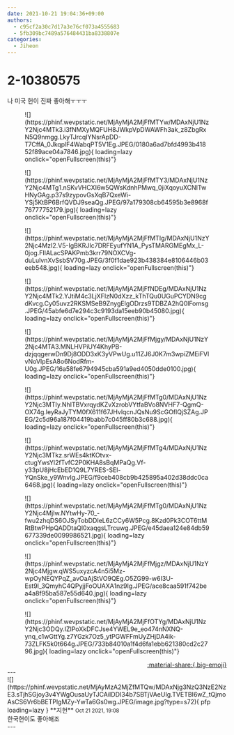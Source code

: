 ```yaml
---
date: 2021-10-21 19:04:36+09:00
authors:
  - c95cf2a30c7d17a3e76cf073a4555683
  - 5fb309bc7489a576484431ba8338807e
categories:
  - Jiheon
---
```


# 2-10380575

<div class="post-container" markdown="1">
<div class="content-container md-sidebar__scrollwrap" markdown="1">

나 미국 헌이 진짜 좋아해ㅜㅜㅜ
<figure markdown="1">
![](https://phinf.wevpstatic.net/MjAyMjA2MjFfMTYw/MDAxNjU1NzY2Njc4MTk3.i3fNMXyMQFUH8JWkpVpDWAWFh3ak_z8ZbgRxN5Q9nmgg.LkyTJrcqIYNsrApDD-T7CffA_0JkqplF4WabqPT5V1Eg.JPEG/0180a6ad7bfd4993b41852f89ace04a7846.jpg){ loading=lazy onclick="openFullscreen(this)"}
</figure>

<figure markdown="1">
![](https://phinf.wevpstatic.net/MjAyMjA2MjFfMTY3/MDAxNjU1NzY2Njc4MTg1.nSKvVHCXI6w5QWsKdnhPMwq_0jiXqoyuXCNITwHNyGAg.p37s9zypovGsXqB7QxeWi-YSj5KtBP6BrfQVDJ9seaQg.JPEG/97a179308cb64595b3e8968f76777752179.jpg){ loading=lazy onclick="openFullscreen(this)"}
</figure>

<figure markdown="1">
![](https://phinf.wevpstatic.net/MjAyMjA2MjFfMTIg/MDAxNjU1NzY2Njc4MzI2.V5-IgBKRJIc7DRFEyufYN1A_PysTMARGMEgMx_L-0jog.FIlALacSPAKPmb3krr79NOXCVg-duLulvnXvSsbSV70g.JPEG/3f0f1dae923b438384e8106446b03eeb548.jpg){ loading=lazy onclick="openFullscreen(this)"}
</figure>

<figure markdown="1">
![](https://phinf.wevpstatic.net/MjAyMjA2MjFfNDEg/MDAxNjU1NzY2Njc4MTk2.YJtiM4c3LjXFIzN0dXzz_kThTQu0UGuPCYDN9cgdKvcg.Cy05uvz2RKSMSeB9ZnygElgODrzs9TDBZA2hQ0lFomsg.JPEG/45abfe6d7e294c3c9193da15eeb90b45080.jpg){ loading=lazy onclick="openFullscreen(this)"}
</figure>

<figure markdown="1">
![](https://phinf.wevpstatic.net/MjAyMjA2MjFfMjgy/MDAxNjU1NzY2Njc4MTA3.MNLHVPiUY4KhyPB-dzjqqgerwDn9Dj8ODD3xK3yVPwUg.u11ZJ6J0K7m3wpiZMEiFVlvNoVIpEsA8o6NodRfm-U0g.JPEG/16a58fe6794945cba591a9ed4050dde0100.jpg){ loading=lazy onclick="openFullscreen(this)"}
</figure>

<figure markdown="1">
![](https://phinf.wevpstatic.net/MjAyMjA2MjFfMTg0/MDAxNjU1NzY2Njc3MTIy.NhITBVxrqydKZvXzrobVYtfaBVo8NVHF7-QgmQ-OX74g.leyRaJyTYM0fX611f67JHvlqcnJQsNu9ScGOflQjSZAg.JPEG/2c5d96a187f04419babb7c045ff80b3c688.jpg){ loading=lazy onclick="openFullscreen(this)"}
</figure>

<figure markdown="1">
![](https://phinf.wevpstatic.net/MjAyMjA2MjFfMTg4/MDAxNjU1NzY2Njc3MTkz.srWEs4ktKOtvx-ctugYwsYl2fTvfC2P0KHA8sBqMPaQg.Vf-y33pU8jHcEbED1Q9L7YRES-SEl-YQnSke_y9WnvIg.JPEG/f9ceb408cb9b425895a402d38ddc0ca6468.jpg){ loading=lazy onclick="openFullscreen(this)"}
</figure>

<figure markdown="1">
![](https://phinf.wevpstatic.net/MjAyMjA2MjFfMTg0/MDAxNjU1NzY2Njc4MjIw.NYtwHy-70_-fwu2zhqDS6OJSyTobDDIeL6zCCy6W5Pcg.8Kzd0Pk3COT6ttMRtBtwPHpQADDtaQl0xaqgsLTrcuwg.JPEG/e45daea124e84db59677339de0099986521.jpg){ loading=lazy onclick="openFullscreen(this)"}
</figure>

<figure markdown="1">
![](https://phinf.wevpstatic.net/MjAyMjA2MjFfMjgz/MDAxNjU1NzY2Njc4Mjgw.qWS5uxyzcA4n5i5Mz-wpOyNEQYPqZ_avOaAjStVO9QEg.O5ZG99-w6I3U-Est9l_3QmyhC4QPyjjFoOUAXA1nz9Ig.JPEG/ace8caa591f742bea4a8f95ba587e55d640.jpg){ loading=lazy onclick="openFullscreen(this)"}
</figure>

<figure markdown="1">
![](https://phinf.wevpstatic.net/MjAyMjA2MjFfOTYg/MDAxNjU1NzY2Njc3ODQy.IZIPoXkDFCJse4YWEL9e_eo474nNXNQ-ynq_c1wGttYg.z7YGzk7Oz5_ytPGWFFmUyZHjDA4ik-73ZLFK5k0t664g.JPEG/733b84010a1f4d6fa1ebb621380cd2c2796.jpg){ loading=lazy onclick="openFullscreen(this)"}
</figure>


</div>
</div>

<div style="text-align: right;" markdown="1">
<a href="https://weverse.io/fromis9/fanpost/2-10380575" style="text-align: right;">:material-share:{.big-emoji}</a>
</div>
---

<div class="comments-container md-sidebar__scrollwrap" markdown="1">
<div class="comment" markdown="1">
<div class='id-container' markdown="1">
![](https://phinf.wevpstatic.net/MjAyMzA2MjZfMTQw/MDAxNjg3NzQ3NzE2NzE3.sTjhSGjoy3v4YWgOusaUyTJCAiIDDI34b7SBTjVAeUIg.TVETBI6wZ_tQjmoAsCS6Vr6bBETPlgMZy-YwTa6Gs0wg.JPEG/image.jpg?type=s72){ pfp loading=lazy }
**<span class="artist">지헌</span>** <small>Oct 21 2021, 19:08</small><br>
</div>
<div class='comment-body' markdown="1">
한국헌이도 좋아해조
</div>
</div>
</div>
---

